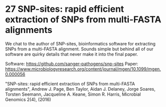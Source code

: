 # 27 SNP-sites: rapid efficient extraction of SNPs from multi-FASTA alignments

We chat to the author of SNP-sites, bioinformatics software for extracting SNPs from a multi-FASTA alignment. Sounds simple but behind all of our software are quirky details that never make it into the final paper.

Software: https://github.com/sanger-pathogens/snp-sites
Paper: https://www.microbiologyresearch.org/content/journal/mgen/10.1099/mgen.0.000056 

&quot;SNP-sites: rapid efficient extraction of SNPs from multi-FASTA alignments&quot;, Andrew J. Page, Ben Taylor, Aidan J. Delaney, Jorge Soares, Torsten Seemann, Jacqueline A. Keane, Simon R. Harris, Microbial Genomics 2(4), (2016)

